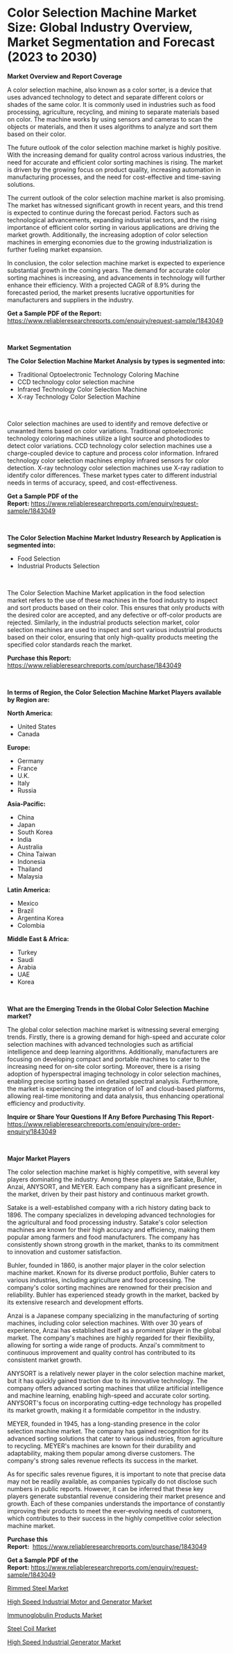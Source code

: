 <p><h1>Color Selection Machine Market Size: Global Industry Overview, Market Segmentation and Forecast (2023 to 2030)</h1></p><p><strong>Market Overview and Report Coverage</strong></p>
<p><p>A color selection machine, also known as a color sorter, is a device that uses advanced technology to detect and separate different colors or shades of the same color. It is commonly used in industries such as food processing, agriculture, recycling, and mining to separate materials based on color. The machine works by using sensors and cameras to scan the objects or materials, and then it uses algorithms to analyze and sort them based on their color.</p><p>The future outlook of the color selection machine market is highly positive. With the increasing demand for quality control across various industries, the need for accurate and efficient color sorting machines is rising. The market is driven by the growing focus on product quality, increasing automation in manufacturing processes, and the need for cost-effective and time-saving solutions.</p><p>The current outlook of the color selection machine market is also promising. The market has witnessed significant growth in recent years, and this trend is expected to continue during the forecast period. Factors such as technological advancements, expanding industrial sectors, and the rising importance of efficient color sorting in various applications are driving the market growth. Additionally, the increasing adoption of color selection machines in emerging economies due to the growing industrialization is further fueling market expansion.</p><p>In conclusion, the color selection machine market is expected to experience substantial growth in the coming years. The demand for accurate color sorting machines is increasing, and advancements in technology will further enhance their efficiency. With a projected CAGR of 8.9% during the forecasted period, the market presents lucrative opportunities for manufacturers and suppliers in the industry.</p></p>
<p><strong>Get a Sample PDF of the Report:</strong> <a href="https://www.reliableresearchreports.com/enquiry/request-sample/1843049">https://www.reliableresearchreports.com/enquiry/request-sample/1843049</a></p>
<p>&nbsp;</p>
<p><strong>Market Segmentation</strong></p>
<p><strong>The Color Selection Machine Market Analysis by types is segmented into:</strong></p>
<p><ul><li>Traditional Optoelectronic Technology Coloring Machine</li><li>CCD technology color selection machine</li><li>Infrared Technology Color Selection Machine</li><li>X-ray Technology Color Selection Machine</li></ul></p>
<p>&nbsp;</p>
<p><p>Color selection machines are used to identify and remove defective or unwanted items based on color variations. Traditional optoelectronic technology coloring machines utilize a light source and photodiodes to detect color variations. CCD technology color selection machines use a charge-coupled device to capture and process color information. Infrared technology color selection machines employ infrared sensors for color detection. X-ray technology color selection machines use X-ray radiation to identify color differences. These market types cater to different industrial needs in terms of accuracy, speed, and cost-effectiveness.</p></p>
<p><strong>Get a Sample PDF of the Report:</strong>&nbsp;<a href="https://www.reliableresearchreports.com/enquiry/request-sample/1843049">https://www.reliableresearchreports.com/enquiry/request-sample/1843049</a></p>
<p>&nbsp;</p>
<p><strong>The Color Selection Machine Market Industry Research by Application is segmented into:</strong></p>
<p><ul><li>Food Selection</li><li>Industrial Products Selection</li></ul></p>
<p>&nbsp;</p>
<p><p>The Color Selection Machine Market application in the food selection market refers to the use of these machines in the food industry to inspect and sort products based on their color. This ensures that only products with the desired color are accepted, and any defective or off-color products are rejected. Similarly, in the industrial products selection market, color selection machines are used to inspect and sort various industrial products based on their color, ensuring that only high-quality products meeting the specified color standards reach the market.</p></p>
<p><strong>Purchase this Report:</strong>&nbsp; <a href="https://www.reliableresearchreports.com/purchase/1843049">https://www.reliableresearchreports.com/purchase/1843049</a></p>
<p>&nbsp;</p>
<p><strong>In terms of Region, the Color Selection Machine Market Players available by Region are:</strong></p>
<p>
    <p> <strong> North America: </strong>
        <ul>
            <li>United States</li>
            <li>Canada</li>
        </ul>
        </p> 
    <p> <strong> Europe: </strong>
        <ul>
            <li>Germany</li>
            <li>France</li>
            <li>U.K.</li>
            <li>Italy</li>
            <li>Russia</li>
        </ul>
        </p> 
    <p> <strong> Asia-Pacific: </strong>
        <ul>
            <li>China</li>
            <li>Japan</li>
            <li>South Korea</li>
            <li>India</li>
            <li>Australia</li>
            <li>China Taiwan</li>
            <li>Indonesia</li>
            <li>Thailand</li>
            <li>Malaysia</li>
        </ul>
        </p> 
    <p> <strong> Latin America: </strong>
        <ul>
            <li>Mexico</li>
            <li>Brazil</li>
            <li>Argentina Korea</li>
            <li>Colombia</li>
        </ul>
        </p> 
    <p> <strong> Middle East & Africa: </strong>
        <ul>
            <li>Turkey</li>
            <li>Saudi</li>
            <li>Arabia</li>
            <li>UAE</li>
            <li>Korea</li>
        </ul>
    </p>
    </p>
<p>&nbsp;</p>
<p><strong>What are the Emerging Trends in the Global Color Selection Machine market?</strong></p>
<p><p>The global color selection machine market is witnessing several emerging trends. Firstly, there is a growing demand for high-speed and accurate color selection machines with advanced technologies such as artificial intelligence and deep learning algorithms. Additionally, manufacturers are focusing on developing compact and portable machines to cater to the increasing need for on-site color sorting. Moreover, there is a rising adoption of hyperspectral imaging technology in color selection machines, enabling precise sorting based on detailed spectral analysis. Furthermore, the market is experiencing the integration of IoT and cloud-based platforms, allowing real-time monitoring and data analysis, thus enhancing operational efficiency and productivity.</p></p>
<p><strong>Inquire or Share Your Questions If Any Before Purchasing This Report</strong>- <a href="https://www.reliableresearchreports.com/enquiry/pre-order-enquiry/1843049">https://www.reliableresearchreports.com/enquiry/pre-order-enquiry/1843049</a></p>
<p>&nbsp;</p>
<p><strong>Major Market Players</strong></p>
<p><p>The color selection machine market is highly competitive, with several key players dominating the industry. Among these players are Satake, Buhler, Anzai, ANYSORT, and MEYER. Each company has a significant presence in the market, driven by their past history and continuous market growth.</p><p>Satake is a well-established company with a rich history dating back to 1896. The company specializes in developing advanced technologies for the agricultural and food processing industry. Satake's color selection machines are known for their high accuracy and efficiency, making them popular among farmers and food manufacturers. The company has consistently shown strong growth in the market, thanks to its commitment to innovation and customer satisfaction.</p><p>Buhler, founded in 1860, is another major player in the color selection machine market. Known for its diverse product portfolio, Buhler caters to various industries, including agriculture and food processing. The company's color sorting machines are renowned for their precision and reliability. Buhler has experienced steady growth in the market, backed by its extensive research and development efforts.</p><p>Anzai is a Japanese company specializing in the manufacturing of sorting machines, including color selection machines. With over 30 years of experience, Anzai has established itself as a prominent player in the global market. The company's machines are highly regarded for their flexibility, allowing for sorting a wide range of products. Anzai's commitment to continuous improvement and quality control has contributed to its consistent market growth.</p><p>ANYSORT is a relatively newer player in the color selection machine market, but it has quickly gained traction due to its innovative technology. The company offers advanced sorting machines that utilize artificial intelligence and machine learning, enabling high-speed and accurate color sorting. ANYSORT's focus on incorporating cutting-edge technology has propelled its market growth, making it a formidable competitor in the industry.</p><p>MEYER, founded in 1945, has a long-standing presence in the color selection machine market. The company has gained recognition for its advanced sorting solutions that cater to various industries, from agriculture to recycling. MEYER's machines are known for their durability and adaptability, making them popular among diverse customers. The company's strong sales revenue reflects its success in the market.</p><p>As for specific sales revenue figures, it is important to note that precise data may not be readily available, as companies typically do not disclose such numbers in public reports. However, it can be inferred that these key players generate substantial revenue considering their market presence and growth. Each of these companies understands the importance of constantly improving their products to meet the ever-evolving needs of customers, which contributes to their success in the highly competitive color selection machine market.</p></p>
<p><strong>Purchase this Report:</strong>&nbsp;&nbsp;<a href="https://www.reliableresearchreports.com/purchase/1843049">https://www.reliableresearchreports.com/purchase/1843049</a></p>
<p></p>
<p><strong>Get a Sample PDF of the Report:</strong>&nbsp;<a href="https://www.reliableresearchreports.com/enquiry/request-sample/1843049">https://www.reliableresearchreports.com/enquiry/request-sample/1843049</a></p>
<p><p><a href="https://www.linkedin.com/pulse/rimmed-steel-market-research-report-provides-thorough-industry/">Rimmed Steel Market</a></p><p><a href="https://medium.com/@deirdreclark76/high-speed-industrial-motor-and-generator-market-size-reveals-the-best-marketing-channels-in-global-a0f843562821">High Speed Industrial Motor and Generator Market</a></p><p><a href="https://www.linkedin.com/pulse/immunoglobulin-products-market-size-share-amp-trends-analysis/">Immunoglobulin Products Market</a></p><p><a href="https://www.linkedin.com/pulse/steel-coil-market-challenges-opportunities-growth-drivers/">Steel Coil Market</a></p><p><a href="https://medium.com/@gabriellemcgrath66/high-speed-industrial-generator-market-analysis-and-sze-forecasted-for-period-from-2023-to-2030-d84b1a2acf39">High Speed Industrial Generator Market</a></p></p>
